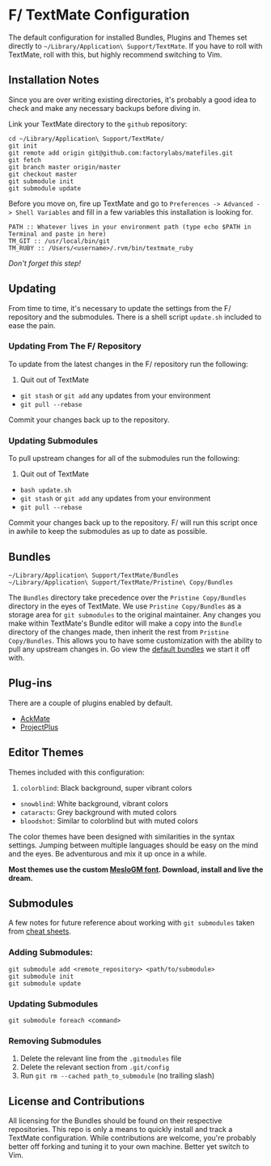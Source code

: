 
# F/ TextMate Configuration

The default configuration for installed Bundles, Plugins and Themes set directly to `~/Library/Application\ Support/TextMate`. If you have to roll with TextMate, roll with this, but highly recommend switching to Vim.


## Installation Notes

Since you are over writing existing directories, it's probably a good idea to check and make any necessary backups before diving in.

Link your TextMate directory to the `github` repository:

    cd ~/Library/Application\ Support/TextMate/
    git init
    git remote add origin git@github.com:factorylabs/matefiles.git
    git fetch
    git branch master origin/master
    git checkout master
    git submodule init
    git submodule update


Before you move on, fire up TextMate and go to `Preferences -> Advanced -> Shell Variables` and fill in a few variables this installation is looking for.

    PATH :: Whatever lives in your environment path (type echo $PATH in Terminal and paste in here)
    TM_GIT :: /usr/local/bin/git
    TM_RUBY :: /Users/<username>/.rvm/bin/textmate_ruby

*Don't forget this step!*


## Updating

From time to time, it's necessary to update the settings from the F/ repository and the submodules. There is a shell script `update.sh` included to ease the pain.


### Updating From The F/ Repository

To update from the latest changes in the F/ repository run the following:

1. Quit out of TextMate
- `git stash` or `git add` any updates from your environment
- `git pull --rebase`

Commit your changes back up to the repository.


### Updating Submodules

To pull upstream changes for all of the submodules run the following:

1. Quit out of TextMate
- `bash update.sh`
- `git stash` or `git add` any updates from your environment
- `git pull --rebase`

Commit your changes back up to the repository. F/ will run this script once in awhile to keep the submodules as up to date as possible.


## Bundles

`~/Library/Application\ Support/TextMate/Bundles`  
`~/Library/Application\ Support/TextMate/Pristine\ Copy/Bundles`

The `Bundles` directory take precedence over the `Pristine Copy/Bundles` directory in the eyes of TextMate. We use `Pristine Copy/Bundles` as a storage area for `git submodules` to the original maintainer. Any changes you make within TextMate's Bundle editor will make a copy into the `Bundle` directory of the changes made, then inherit the rest from `Pristine Copy/Bundles`. This allows you to have some customization with the ability to pull any upstream changes in. Go view the [default bundles](https://github.com/factorylabs/matefiles/tree/master/Pristine%20Copy/Bundles) we start it off with.

## Plug-ins
    
There are a couple of plugins enabled by default.

- [AckMate][AckMate]
- [ProjectPlus][ProjectPlus]


## Editor Themes

Themes included with this configuration:

1. `colorblind`: Black background, super vibrant colors
- `snowblind`: White background, vibrant colors
- `cataracts`: Grey background with muted colors
- `bloodshot`: Similar to colorblind but with muted colors

The color themes have been designed with similarities in the syntax settings. Jumping between multiple languages should be easy on the mind and the eyes. Be adventurous and mix it up once in a while.

**Most themes use the custom [MesloGM font](https://github.com/andreberg/Meslo-Font). Download, install and live the dream.**


## Submodules ##

A few notes for future reference about working with `git submodules` taken from [cheat sheets][cheat-sheets].

### Adding Submodules: ###

    git submodule add <remote_repository> <path/to/submodule>
    git submodule init
    git submodule update

### Updating Submodules ###

    git submodule foreach <command>


### Removing Submodules ###

   1. Delete the relevant line from the `.gitmodules` file
   2. Delete the relevant section from `.git/config`
   3. Run `git rm --cached path_to_submodule` (no trailing slash)


## License and Contributions ##

All licensing for the Bundles should be found on their respective repositories. This repo is only a means to quickly install and track a TextMate configuration. While contributions are welcome, you're probably better off forking and tuning it to your own machine. Better yet switch to Vim.

[AckMate]: http://github.com/protocool/AckMate
[ProjectPlus]: http://ciaranwal.sh/category/textmate
[cheat-sheets]: http://cheat.errtheblog.com/s/git


